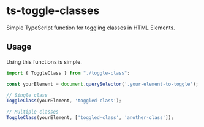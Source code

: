 # ts-toggle-classes
Simple TypeScript function for toggling classes in HTML Elements.

## Usage
Using this functions is simple.

```js
import { ToggleClass } from "./toggle-class";

const yourElement = document.querySelector('.your-element-to-toggle');

// Single class
ToggleClass(yourElement, 'toggled-class');

// Multiple classes
ToggleClass(yourElement, ['toggled-class', 'another-class']);
```
